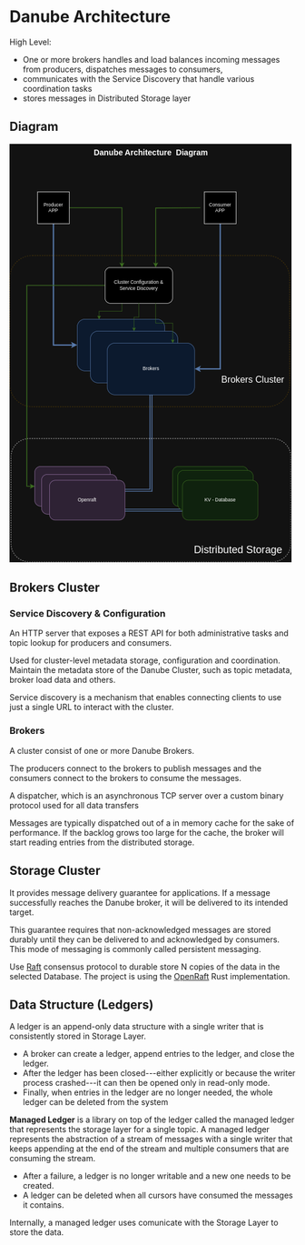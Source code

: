 # Danube Architecture

High Level:

* One or more brokers handles and load balances incoming messages from producers, dispatches messages to consumers,
* communicates with the Service Discovery that handle various coordination tasks
* stores messages in Distributed Storage layer

## Diagram

![Danube Stream Architecture](Danube_architecture.png "Danube Stream Architecture")

## Brokers Cluster

### Service Discovery & Configuration

An HTTP server that exposes a REST API for both administrative tasks and topic lookup for producers and consumers.

Used for cluster-level metadata storage, configuration and coordination. Maintain the metadata store of the Danube Cluster, such as topic metadata, broker load data and others.  

Service discovery is a mechanism that enables connecting clients to use just a single URL to interact with the cluster.

### Brokers

A cluster consist of one or more Danube Brokers.

The producers connect to the brokers to publish messages and the consumers connect to the brokers to consume the messages.

A dispatcher, which is an asynchronous TCP server over a custom binary protocol used for all data transfers

Messages are typically dispatched out of a in memory cache for the sake of performance. If the backlog grows too large for the cache, the broker will start reading entries from the distributed storage.

## Storage Cluster

It provides message delivery guarantee for applications. If a message successfully reaches the Danube broker, it will be delivered to its intended target.

This guarantee requires that non-acknowledged messages are stored durably until they can be delivered to and acknowledged by consumers. This mode of messaging is commonly called persistent messaging.

Use [Raft](https://raft.github.io/) consensus protocol to durable store N copies of the data in the selected Database. The project is using the [OpenRaft](https://datafuselabs.github.io/openraft/) Rust implementation.

## Data Structure (Ledgers)

A ledger is an append-only data structure with a single writer that is consistently stored in Storage Layer.

* A broker can create a ledger, append entries to the ledger, and close the ledger.
* After the ledger has been closed---either explicitly or because the writer process crashed---it can then be opened only in read-only mode.
* Finally, when entries in the ledger are no longer needed, the whole ledger can be deleted from the system

**Managed Ledger** is a library on top of the ledger called the managed ledger that represents the storage layer for a single topic. A managed ledger represents the abstraction of a stream of messages with a single writer that keeps appending at the end of the stream and multiple consumers that are consuming the stream.

* After a failure, a ledger is no longer writable and a new one needs to be created.
* A ledger can be deleted when all cursors have consumed the messages it contains.

Internally, a managed ledger uses comunicate with the Storage Layer to store the data.
